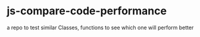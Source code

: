 # js-compare-code-performance
a repo to test similar Classes, functions to see which one will perform better
